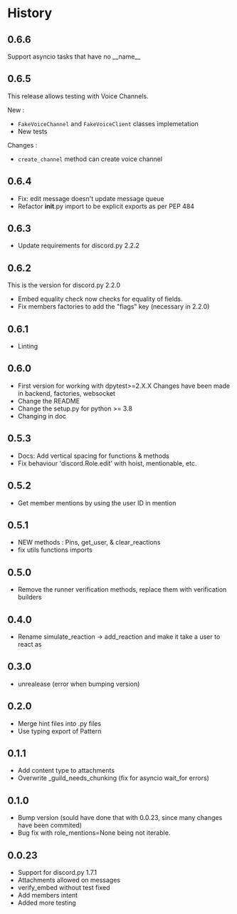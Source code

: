 # History

## 0.6.6

Support asyncio tasks that have no \_\_name\_\_

## 0.6.5

This release allows testing with Voice Channels.

New :

- `FakeVoiceChannel` and `FakeVoiceClient` classes implemetation
- New tests

Changes :

- `create_channel` method can create voice channel

## 0.6.4

- Fix: edit message doesn't update message queue
- Refactor __init__.py import to be explicit exports as per PEP 484

## 0.6.3

- Update requirements for discord.py 2.2.2

## 0.6.2

This is the version for discord.py 2.2.0

- Embed equality check now checks for equality of fields.
- Fix members factories to add the "flags" key (necessary in 2.2.0)

## 0.6.1

- Linting

## 0.6.0

- First version for working with dpytest>=2.X.X
    Changes have been made in backend, factories, websocket
- Change the README
- Change the setup.py for python >= 3.8
- Changing in doc

## 0.5.3

- Docs: Add vertical spacing for functions & methods
- Fix behaviour 'discord.Role.edit' with hoist, mentionable, etc.

## 0.5.2

- Get member mentions by using the user ID in mention

## 0.5.1

- NEW methods : Pins, get_user, & clear_reactions
- fix utils functions imports

## 0.5.0

- Remove the runner verification methods, replace them with verification builders

## 0.4.0

- Rename simulate_reaction -> add_reaction and make it take a user to react as

## 0.3.0

- unrealease (error when bumping version)

## 0.2.0

- Merge hint files into .py files
- Use typing export of Pattern

## 0.1.1

- Add content type to attachments
- Overwrite _guild_needs_chunking (fix for asyncio wait_for errors)

## 0.1.0

- Bump version (sould have done that with 0.0.23, since many changes have been commited)
- Bug fix with role_mentions=None being not iterable.

## 0.0.23

- Support for discord.py 1.7.1
- Attachments allowed on messages
- verify_embed without test fixed
- Add members intent
- Added more testing

